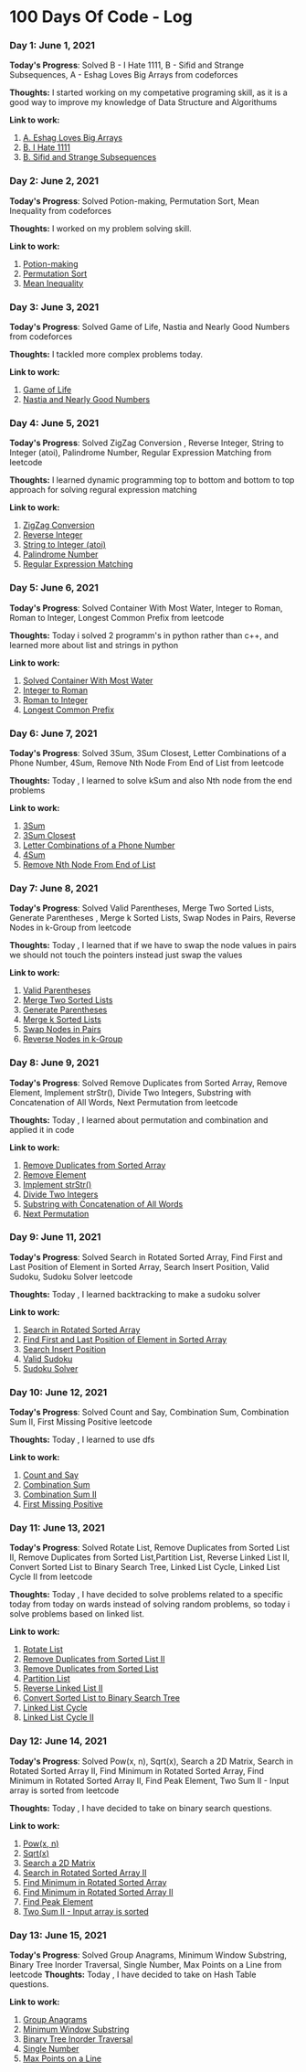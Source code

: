 # 100 Days Of Code - Log

### Day 1: June 1, 2021

**Today's Progress**: Solved B - I Hate 1111, B - Sifid and Strange Subsequences, A - Eshag Loves Big Arrays from codeforces 

**Thoughts:** I started working on my competative programing skill, as it  is a good way to improve my knowledge of Data Structure and Algorithums

**Link to work:** 
1. [A. Eshag Loves Big Arrays](https://codeforces.com/contest/1529/submission/118085059)
2. [B. I Hate 1111](https://codeforces.com/contest/1526/submission/118086500)
3. [B. Sifid and Strange Subsequences](https://codeforces.com/contest/1529/submission/118083980)

### Day 2: June 2, 2021

**Today's Progress**: Solved  Potion-making, Permutation Sort, Mean Inequality from codeforces 

**Thoughts:** I worked on my problem solving skill.

**Link to work:** 
1. [Potion-making](https://codeforces.com/contest/1525/submission/118178406)
2. [Permutation Sort](https://codeforces.com/contest/1525/submission/118177481)
3. [Mean Inequality](https://codeforces.com/contest/1526/submission/118176884)

### Day 3: June 3, 2021

**Today's Progress**: Solved  Game of Life, Nastia and Nearly Good Numbers from codeforces 

**Thoughts:** I tackled more complex problems today.

**Link to work:** 
1. [Game of Life](https://codeforces.com/problemset/submission/1523/118251253)
2. [Nastia and Nearly Good Numbers](https://codeforces.com/problemset/submission/1521/118257086)

### Day 4: June 5, 2021

**Today's Progress**: Solved ZigZag Conversion , Reverse Integer, String to Integer (atoi), Palindrome Number, Regular Expression Matching from leetcode 

**Thoughts:** I learned dynamic programming top to bottom and bottom to top  approach for solving regural expression matching

**Link to work:** 
1. [ZigZag Conversion](https://leetcode.com/submissions/detail/503297249/) 
2. [Reverse Integer](https://leetcode.com/submissions/detail/503301540/) 
3. [String to Integer (atoi)](https://leetcode.com/submissions/detail/503332465/) 
4. [Palindrome Number](https://leetcode.com/submissions/detail/503333590/) 
5. [Regular Expression Matching](https://leetcode.com/submissions/detail/503345808/)

### Day 5: June 6, 2021

**Today's Progress**: Solved Container With Most Water, Integer to Roman, Roman to Integer, Longest Common Prefix from leetcode 

**Thoughts:** Today i solved 2 programm's in python rather than c++, and learned more about list and strings in python 

**Link to work:** 
1. [Solved Container With Most Water](https://leetcode.com/submissions/detail/503863318/) 
2. [Integer to Roman](https://leetcode.com/submissions/detail/503866113/) 
3. [Roman to Integer](https://leetcode.com/submissions/detail/503869664/) 
4. [Longest Common Prefix](https://leetcode.com/submissions/detail/503875658/)

### Day 6: June 7, 2021

**Today's Progress**: Solved 3Sum, 3Sum Closest, Letter Combinations of a Phone Number, 4Sum, Remove Nth Node From End of List from leetcode 

**Thoughts:** Today , I learned to solve kSum and also Nth node from the end problems 

**Link to work:** 
1. [3Sum](https://leetcode.com/submissions/detail/504356958/) 
2. [3Sum Closest](https://leetcode.com/submissions/detail/504362282/)
3. [Letter Combinations of a Phone Number](https://leetcode.com/submissions/detail/504363613/)
4. [4Sum](https://leetcode.com/submissions/detail/504370364/) 
5. [Remove Nth Node From End of List](https://leetcode.com/submissions/detail/504381982/)

### Day 7: June 8, 2021

**Today's Progress**: Solved Valid Parentheses, Merge Two Sorted Lists, Generate Parentheses , Merge k Sorted Lists, Swap Nodes in Pairs, Reverse Nodes in k-Group from leetcode  

**Thoughts:** Today , I learned that if we have to swap the node values in pairs we should not touch the pointers instead just swap the values 

**Link to work:** 
1. [Valid Parentheses](https://leetcode.com/submissions/detail/504793732/)    	
2. [Merge Two Sorted Lists](https://leetcode.com/submissions/detail/504798522/)    	
3. [Generate Parentheses](https://leetcode.com/submissions/detail/504801588/)    			
4. [Merge k Sorted Lists](https://leetcode.com/submissions/detail/504804452/)    	
5. [Swap Nodes in Pairs ](https://leetcode.com/submissions/detail/504808837/) 
6. [Reverse Nodes in k-Group](https://leetcode.com/submissions/detail/504834420/)

### Day 8: June  9, 2021

**Today's Progress**: Solved Remove Duplicates from Sorted Array, Remove Element, Implement strStr(), Divide Two Integers, Substring with Concatenation of All Words, Next Permutation from leetcode  

**Thoughts:** Today , I learned about permutation and combination and applied it in code

**Link to work:** 
1. [Remove Duplicates from Sorted Array](https://leetcode.com/submissions/detail/505286998/)
2. [Remove Element](https://leetcode.com/submissions/detail/505290407/)
3. [Implement strStr()](https://leetcode.com/submissions/detail/505292065/)
4. [Divide Two Integers](https://leetcode.com/submissions/detail/505300707/)
5. [Substring with Concatenation of All Words](https://leetcode.com/submissions/detail/505305895/)
6. [Next Permutation](https://leetcode.com/submissions/detail/505311664/) 

### Day 9: June  11, 2021

**Today's Progress**: Solved Search in Rotated Sorted Array, Find First and Last Position of Element in Sorted Array, Search Insert Position, Valid Sudoku, Sudoku Solver  leetcode

**Thoughts:** Today , I learned backtracking to make a sudoku solver

**Link to work:** 
1. [Search in Rotated Sorted Array](https://leetcode.com/submissions/detail/506361545/)
2. [Find First and Last Position of Element in Sorted Array](https://leetcode.com/submissions/detail/506364151/)
3. [Search Insert Position](https://leetcode.com/submissions/detail/506365875/)
4. [Valid Sudoku](https://leetcode.com/submissions/detail/506367596/)
5. [Sudoku Solver](https://leetcode.com/submissions/detail/506371442/)

### Day 10: June  12, 2021

**Today's Progress**: Solved Count and Say, Combination Sum, Combination Sum II, First Missing Positive leetcode

**Thoughts:** Today , I learned to use dfs

**Link to work:** 
1. [Count and Say](https://leetcode.com/submissions/detail/506657738/)
2. [Combination Sum](https://leetcode.com/submissions/detail/506663182/)
3. [Combination Sum II](https://leetcode.com/submissions/detail/506678365/)
4. [First Missing Positive](https://leetcode.com/submissions/detail/506681425/) 

### Day 11: June  13, 2021

**Today's Progress**: Solved Rotate List, Remove Duplicates from Sorted List II, Remove Duplicates from Sorted List,Partition List, Reverse Linked List II, Convert Sorted List to Binary Search Tree, Linked List Cycle, Linked List Cycle II from leetcode

**Thoughts:** Today , I have decided to solve problems related to a specific today from today on wards instead of solving random problems, so today i solve problems based on linked list.

**Link to work:** 
1. [Rotate List](https://leetcode.com/submissions/detail/507239643/)
2. [Remove Duplicates from Sorted List II](https://leetcode.com/submissions/detail/507246074/)
3. [Remove Duplicates from Sorted List](https://leetcode.com/submissions/detail/507247741/)
4. [Partition List](https://leetcode.com/submissions/detail/507249683/) 
5. [Reverse Linked List II](https://leetcode.com/submissions/detail/507253004/) 
6. [Convert Sorted List to Binary Search Tree](https://leetcode.com/submissions/detail/507256138/) 
7. [Linked List Cycle](https://leetcode.com/submissions/detail/507257453/) 
8. [Linked List Cycle II](https://leetcode.com/submissions/detail/507258853/) 

### Day 12: June  14, 2021

**Today's Progress**: Solved Pow(x, n), Sqrt(x), Search a 2D Matrix, Search in Rotated Sorted Array II, Find Minimum in Rotated Sorted Array, Find Minimum in Rotated Sorted Array II, Find Peak Element, Two Sum II - Input array is sorted from leetcode

**Thoughts:** Today , I have decided to take on binary search questions.

**Link to work:** 
1. [Pow(x, n)](https://leetcode.com/submissions/detail/507597881/)
2. [Sqrt(x)](https://leetcode.com/submissions/detail/507599852/)
3. [Search a 2D Matrix](https://leetcode.com/submissions/detail/507603669/)
4. [Search in Rotated Sorted Array II](https://leetcode.com/submissions/detail/507606379/)
5. [Find Minimum in Rotated Sorted Array](https://leetcode.com/submissions/detail/507609774/) 
6. [Find Minimum in Rotated Sorted Array II](https://leetcode.com/submissions/detail/507613168/)
7. [Find Peak Element](https://leetcode.com/submissions/detail/507618090/)
8. [Two Sum II - Input array is sorted](https://leetcode.com/submissions/detail/507619283/) 

### Day 13: June  15, 2021

**Today's Progress**: Solved Group Anagrams, Minimum Window Substring, Binary Tree Inorder Traversal, Single Number, Max Points on a Line from leetcode
**Thoughts:** Today , I have decided to take on Hash Table questions.

**Link to work:** 
1. [Group Anagrams](https://leetcode.com/submissions/detail/508100478/)
2. [Minimum Window Substring](https://leetcode.com/submissions/detail/508103934/)
3. [Binary Tree Inorder Traversal](https://leetcode.com/submissions/detail/508110218/)
4. [Single Number](https://leetcode.com/submissions/detail/508111730/)
5. [Max Points on a Line](https://leetcode.com/submissions/detail/508123699/)